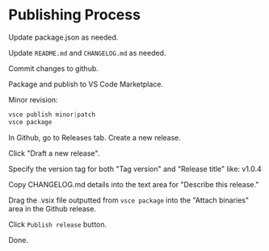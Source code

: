 # Publishing Process

Update package.json as needed.

Update `README.md` and `CHANGELOG.md` as needed.

Commit changes to github.

Package and publish to VS Code Marketplace.

Minor revision:

```powershell
vsce publish minor|patch
vsce package
```

In Github, go to Releases tab. Create a new release.

Click "Draft a new release".

Specify the version tag for both "Tag version" and "Release title" like: v1.0.4

Copy CHANGELOG.md details into the text area for "Describe this release."

Drag the .vsix file outputted from `vsce package` into the "Attach binaries" area in the Github release.

Click `Publish release` button.

Done.
